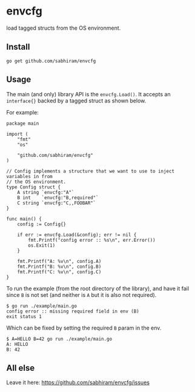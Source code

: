 # envcfg

load tagged structs from the OS environment.

## Install

```
go get github.com/sabhiram/envcfg
```

## Usage

The main (and only) library API is the `envcfg.Load()`. It accepts an  
`interface{}` backed by a tagged struct as shown below.

For example:
```
package main

import (
	"fmt"
	"os"

	"github.com/sabhiram/envcfg"
)

// Config implements a structure that we want to use to inject variables in from
// the OS environment.
type Config struct {
	A string `envcfg:"A"`
	B int    `envcfg:"B,required"`
	C string `envcfg:"C,,FOOBAR"`
}

func main() {
	config := Config{}

	if err := envcfg.Load(&config); err != nil {
		fmt.Printf("config error :: %s\n", err.Error())
		os.Exit(1)
	}

	fmt.Printf("A: %v\n", config.A)
	fmt.Printf("B: %v\n", config.B)
	fmt.Printf("C: %v\n", config.C)
}

```

To run the example (from the root directory of the library), and have it fail 
since `B` is not set (and neither is `A` but it is also not required).

```
$ go run ./example/main.go
config error :: missing required field in env (B)
exit status 1
```

Which can be fixed by setting the required `B` param in the env.
```
$ A=HELLO B=42 go run ./example/main.go
A: HELLO
B: 42
```

## All else

Leave it here: https://github.com/sabhiram/envcfg/issues
